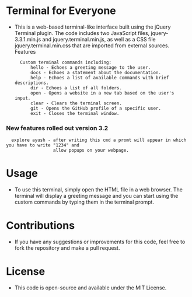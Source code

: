 # Terminal for Everyone

- This is a web-based terminal-like interface built using the jQuery Terminal plugin. The code includes two JavaScript files, jquery-3.3.1.min.js and jquery.terminal.min.js, as well as a CSS file jquery.terminal.min.css that are imported from external sources.
Features

        Custom terminal commands including:
            hello - Echoes a greeting message to the user.
            docs - Echoes a statement about the documentation.
            help - Echoes a list of available commands with brief descriptions.
            dir - Echoes a list of all folders.
            open - Opens a website in a new tab based on the user's input.
            clear - Clears the terminal screen.
            git - Opens the GitHub profile of a specific user.
            exit - Closes the terminal window.
        
### New features rolled out version 3.2
      explore ayush - after writing this cmd a promt will appear in which you have to write "1234" and 
                      allow popups on your webpage.
        

# Usage

- To use this terminal, simply open the HTML file in a web browser. The terminal will display a greeting message and you can start using the custom commands by typing them in the terminal prompt.

# Contributions

- If you have any suggestions or improvements for this code, feel free to fork the repository and make a pull request.

# License

- This code is open-source and available under the MIT License.
